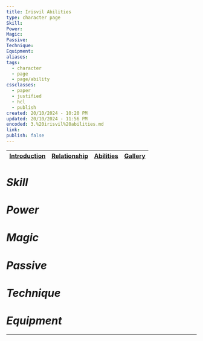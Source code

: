 ```yaml
---
title: Irisvil Abilities
type: character page
Skill: 
Power: 
Magic: 
Passive: 
Technique: 
Equipment: 
aliases: 
tags:
  - character
  - page
  - page/ability
cssclasses:
  - paper
  - justified
  - hcl
  - publish
created: 20/10/2024 - 10:20 PM
updated: 20/10/2024 - 11:56 PM
encoded: 3.%20irisvil%20abilities.md
link: 
publish: false
---
```


| [Introduction](1.%20Irisvil%20Amos.md) | [Relationship](2.%20Irisvil%20relationship.md) | [Abilities](3.%20irisvil%20abilities.md) | [Gallery](4.%20irisvil%20gallery.md)|
| --- | --- |---|---|

# *Skill*

# *Power*

# *Magic*

# *Passive* 

# *Technique*

# *Equipment*

---